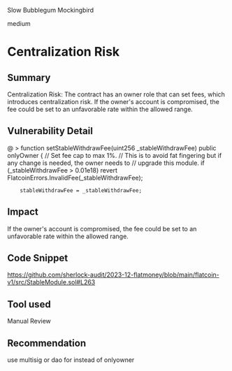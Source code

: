 Slow Bubblegum Mockingbird

medium

# Centralization Risk

## Summary
Centralization Risk: The contract has an owner role that can set fees, which introduces centralization risk. If the owner's account is compromised, the fee could be set to an unfavorable rate within the allowed range.

## Vulnerability Detail
@ >  function setStableWithdrawFee(uint256 _stableWithdrawFee) public onlyOwner {
        // Set fee cap to max 1%.
        // This is to avoid fat fingering but if any change is needed, the owner needs to
        // upgrade this module.
        if (_stableWithdrawFee > 0.01e18) revert FlatcoinErrors.InvalidFee(_stableWithdrawFee);

        stableWithdrawFee = _stableWithdrawFee;
## Impact
 If the owner's account is compromised, the fee could be set to an unfavorable rate within the allowed range.

## Code Snippet
https://github.com/sherlock-audit/2023-12-flatmoney/blob/main/flatcoin-v1/src/StableModule.sol#L263
## Tool used

Manual Review

## Recommendation
use multisig or dao for instead of onlyowner